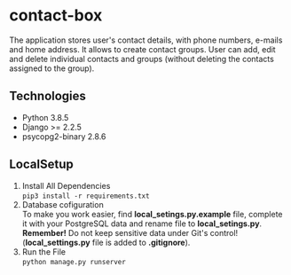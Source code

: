 # contact-box
The application stores user's contact details, with phone numbers, e-mails and home address. It allows to create contact groups. User can add, edit and delete individual contacts and groups (without deleting the contacts assigned to the group).

## Technologies
* Python 3.8.5
* Django >= 2.2.5
* psycopg2-binary 2.8.6

## LocalSetup
1) Install All Dependencies  
`pip3 install -r requirements.txt`
2) Database cofiguration  
To make you work easier, find **local_setings.py.example** file, complete it 
with your PostgreSQL data and rename file to **local_setings.py**.  
**Remember!** Do not keep sensitive data under Git's control! (**local_settings.py** file is added to **.gitignore**).   
3) Run the File  
`python manage.py runserver`

